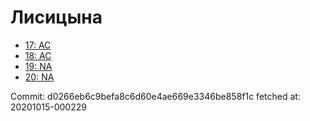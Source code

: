 # Лисицына
- [17: AC](17.md)
- [18: AC](18.md)
- [19: NA](19.md)
- [20: NA](20.md)

Commit: d0266eb6c9befa8c6d60e4ae669e3346be858f1c
 fetched at: 20201015-000229
